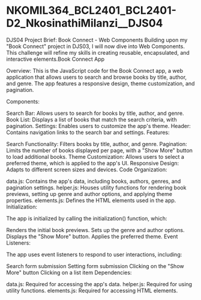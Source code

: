 # NKOMIL364_BCL2401_BCL2401-D2_NkosinathiMilanzi__DJS04 
DJS04 Project Brief: Book Connect - Web Components
Building upon my "Book Connect" project in DJS03, I will now dive into Web Components. This challenge will refine my skills in creating reusable, encapsulated, and interactive elements.Book Connect App

Overview: This is the JavaScript code for the Book Connect app, a web application that allows users to search and browse books by title, author, and genre. The app features a responsive design, theme customization, and pagination.

Components:

Search Bar: Allows users to search for books by title, author, and genre.
Book List: Displays a list of books that match the search criteria, with pagination.
Settings: Enables users to customize the app's theme.
Header: Contains navigation links to the search bar and settings.
Features:

Search Functionality: Filters books by title, author, and genre.
Pagination: Limits the number of books displayed per page, with a "Show More" button to load additional books.
Theme Customization: Allows users to select a preferred theme, which is applied to the app's UI.
Responsive Design: Adapts to different screen sizes and devices.
Code Organization:

data.js: Contains the app's data, including books, authors, genres, and pagination settings.
helper.js: Houses utility functions for rendering book previews, setting up genre and author options, and applying theme properties.
elements.js: Defines the HTML elements used in the app.
Initialization:

The app is initialized by calling the initialization() function, which:

Renders the initial book previews.
Sets up the genre and author options.
Displays the "Show More" button.
Applies the preferred theme.
Event Listeners:

The app uses event listeners to respond to user interactions, including:

Search form submission
Setting form submission
Clicking on the "Show More" button
Clicking on a list item
Dependencies:

data.js: Required for accessing the app's data.
helper.js: Required for using utility functions.
elements.js: Required for accessing HTML elements.